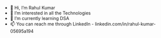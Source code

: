 - 👋 Hi, I’m Rahul Kumar
- 👀 I’m interested in all the Technologies
- 🌱 I’m currently learning DSA 
- 📫 You can reach me through LinkedIn - linkedin.com/in/rahul-kumar-05695a194



<!---
Rahulrai1998/Rahulrai1998 is a ✨ special ✨ repository because its `README.md` (this file) appears on your GitHub profile.
You can click the Preview link to take a look at your changes.
--->
